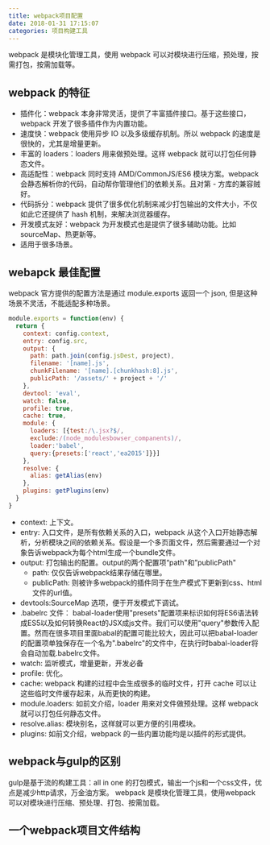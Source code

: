 ```yaml
---
title: webpack项目配置
date: 2018-01-31 17:15:07
categories: 项目构建工具
---
```


webpack 是模块化管理工具，使用 webpack 可以对模块进行压缩，预处理，按需打包，按需加载等。

<!--more-->

## webpack 的特征

* 插件化：webpack 本身非常灵活，提供了丰富插件接口。基于这些接口，webpack 开发了很多插件作为内置功能。
* 速度快：webpack 使用异步 IO 以及多级缓存机制。所以 webpack 的速度是很快的，尤其是增量更新。
* 丰富的 loaders：loaders 用来做预处理。这样 webpack 就可以打包任何静态文件。
* 高适配性：webpack 同时支持 AMD/CommonJS/ES6 模块方案。webpack 会静态解析你的代码，自动帮你管理他们的依赖关系。且对第 - 方库的兼容贼好。
* 代码拆分：webpack 提供了很多优化机制来减少打包输出的文件大小，不仅如此它还提供了 hash 机制，来解决浏览器缓存。
* 开发模式友好：webpack 为开发模式也是提供了很多辅助功能。比如 sourceMap、热更新等。
* 适用于很多场景。

## webapck 最佳配置

webpack 官方提供的配置方法是通过 module.exports 返回一个 json, 但是这种场景不灵活，不能适配多种场景。

```javascript
module.exports = function(env) {
  return {
    context: config.context,
    entry: config.src,
    output: {
      path: path.join(config.jsDest, project),
      filename: '[name].js',
      chunkFilename: '[name].[chunkhash:8].js',
      publicPath: '/assets/' + project + '/'
    },
    devtool: 'eval',
    watch: false,
    profile: true,
    cache: true,
    module: {
      loaders: [{test:/\.jsx?$/,
      exclude:/(node_modulesbowser_companents)/,
      loader:'babel',
      query:{presets:['react','ea2015']}}]
    },
    resolve: {
      alias: getAlias(env)
    },
    plugins: getPlugins(env)
  }
}
```

* context: 上下文。
* entry: 入口文件，是所有依赖关系的入口，webpack 从这个入口开始静态解析，分析模块之间的依赖关系。假设是一个多页面文件，然后需要通过一个对象告诉webpack为每个html生成一个bundle文件。
* output: 打包输出的配置。output的两个配置项“path"和”publicPath"
  - path: 仅仅告诉webpack结果存储在哪里。
  - publicPath: 则被许多webpack的插件同于在生产模式下更新到css、html文件的url值。
* devtools:SourceMap 选项，便于开发模式下调试。
* .babelrc 文件： babal-loader使用"presets"配置项来标识如何将ES6语法转成ES5以及如何转换React的JSX成js文件。我们可以使用"query"参数传入配置。然而在很多项目里面babal的配置可能比较大，因此可以把babal-loader的配置项单独保存在一个名为".babelrc"的文件中，在执行时babal-loader将会自动加载.babelrc文件。
* watch: 监听模式，增量更新，开发必备
* profile: 优化。
* cache: webpack 构建的过程中会生成很多的临时文件，打开 cache 可以让这些临时文件缓存起来，从而更快的构建。
* module.loaders: 如前文介绍，loader 用来对文件做预处理。这样 webpack 就可以打包任何静态文件。
* resolve.alias: 模块别名，这样就可以更方便的引用模块。
* plugins: 如前文介绍，webpack 的一些内置功能均是以插件的形式提供。

## webpack与gulp的区别
gulp是基于流的构建工具：all in one 的打包模式，输出一个js和一个css文件，优点是减少http请求，万金油方案。
webpack 是模块化管理工具，使用webpack可以对模块进行压缩、预处理、打包、按需加载。

## 一个webpack项目文件结构
